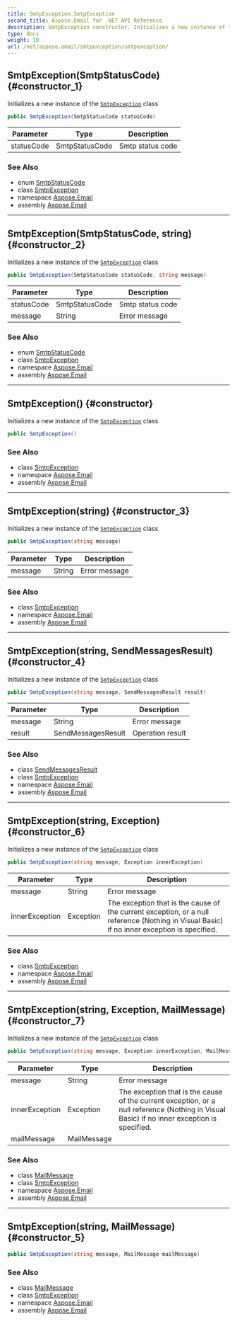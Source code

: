 ```yaml
---
title: SmtpException.SmtpException
second_title: Aspose.Email for .NET API Reference
description: SmtpException constructor. Initializes a new instance of the SmtpException class
type: docs
weight: 10
url: /net/aspose.email/smtpexception/smtpexception/
---
```

## SmtpException(SmtpStatusCode) {#constructor_1}

Initializes a new instance of the [`SmtpException`](../) class

```csharp
public SmtpException(SmtpStatusCode statusCode)
```

| Parameter | Type | Description |
| --- | --- | --- |
| statusCode | SmtpStatusCode | Smtp status code |

### See Also

* enum [SmtpStatusCode](../../../aspose.email.clients.smtp/smtpstatuscode/)
* class [SmtpException](../)
* namespace [Aspose.Email](../../smtpexception/)
* assembly [Aspose.Email](../../../)

---

## SmtpException(SmtpStatusCode, string) {#constructor_2}

Initializes a new instance of the [`SmtpException`](../) class

```csharp
public SmtpException(SmtpStatusCode statusCode, string message)
```

| Parameter | Type | Description |
| --- | --- | --- |
| statusCode | SmtpStatusCode | Smtp status code |
| message | String | Error message |

### See Also

* enum [SmtpStatusCode](../../../aspose.email.clients.smtp/smtpstatuscode/)
* class [SmtpException](../)
* namespace [Aspose.Email](../../smtpexception/)
* assembly [Aspose.Email](../../../)

---

## SmtpException() {#constructor}

Initializes a new instance of the [`SmtpException`](../) class

```csharp
public SmtpException()
```

### See Also

* class [SmtpException](../)
* namespace [Aspose.Email](../../smtpexception/)
* assembly [Aspose.Email](../../../)

---

## SmtpException(string) {#constructor_3}

Initializes a new instance of the [`SmtpException`](../) class

```csharp
public SmtpException(string message)
```

| Parameter | Type | Description |
| --- | --- | --- |
| message | String | Error message |

### See Also

* class [SmtpException](../)
* namespace [Aspose.Email](../../smtpexception/)
* assembly [Aspose.Email](../../../)

---

## SmtpException(string, SendMessagesResult) {#constructor_4}

Initializes a new instance of the [`SmtpException`](../) class

```csharp
public SmtpException(string message, SendMessagesResult result)
```

| Parameter | Type | Description |
| --- | --- | --- |
| message | String | Error message |
| result | SendMessagesResult | Operation result |

### See Also

* class [SendMessagesResult](../../../aspose.email.clients.smtp/sendmessagesresult/)
* class [SmtpException](../)
* namespace [Aspose.Email](../../smtpexception/)
* assembly [Aspose.Email](../../../)

---

## SmtpException(string, Exception) {#constructor_6}

Initializes a new instance of the [`SmtpException`](../) class

```csharp
public SmtpException(string message, Exception innerException)
```

| Parameter | Type | Description |
| --- | --- | --- |
| message | String | Error message |
| innerException | Exception | The exception that is the cause of the current exception, or a null reference (Nothing in Visual Basic) if no inner exception is specified. |

### See Also

* class [SmtpException](../)
* namespace [Aspose.Email](../../smtpexception/)
* assembly [Aspose.Email](../../../)

---

## SmtpException(string, Exception, MailMessage) {#constructor_7}

Initializes a new instance of the [`SmtpException`](../) class

```csharp
public SmtpException(string message, Exception innerException, MailMessage mailMessage)
```

| Parameter | Type | Description |
| --- | --- | --- |
| message | String | Error message |
| innerException | Exception | The exception that is the cause of the current exception, or a null reference (Nothing in Visual Basic) if no inner exception is specified. |
| mailMessage | MailMessage |  |

### See Also

* class [MailMessage](../../mailmessage/)
* class [SmtpException](../)
* namespace [Aspose.Email](../../smtpexception/)
* assembly [Aspose.Email](../../../)

---

## SmtpException(string, MailMessage) {#constructor_5}

```csharp
public SmtpException(string message, MailMessage mailMessage)
```

### See Also

* class [MailMessage](../../mailmessage/)
* class [SmtpException](../)
* namespace [Aspose.Email](../../smtpexception/)
* assembly [Aspose.Email](../../../)


